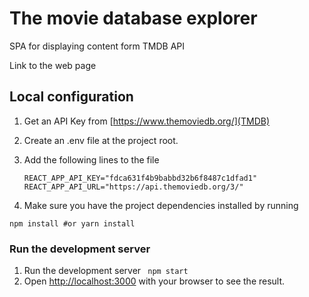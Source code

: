 # The movie database explorer

SPA for displaying content form TMDB API

Link to the web page [](here)

## Local configuration

1. Get an API Key from [https://www.themoviedb.org/](TMDB)
2. Create an .env file at the project root.
3. Add the following lines to the file

   ```
   REACT_APP_API_KEY="fdca631f4b9babbd32b6f8487c1dfad1"
   REACT_APP_API_URL="https://api.themoviedb.org/3/"

   ```

4. Make sure you have the project dependencies installed by running

`npm install #or yarn install`

### Run the development server

1. Run the development server
   ` npm start`
2. Open [http://localhost:3000](http://localhost:3000) with your browser to see the result.
